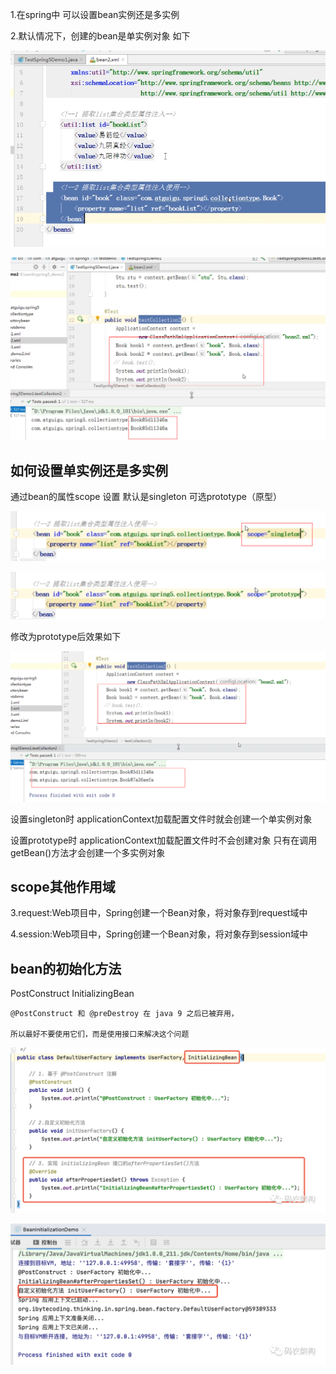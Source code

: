1.在spring中 可以设置bean实例还是多实例

2.默认情况下，创建的bean是单实例对象 如下

![img_34.png](img_34.png)

![img_33.png](img_33.png)

如何设置单实例还是多实例
---
通过bean的属性scope 设置 默认是singleton 可选prototype（原型）

![img_35.png](img_35.png)

![img_36.png](img_36.png)

修改为prototype后效果如下

![img_37.png](img_37.png)

设置singleton时 applicationContext加载配置文件时就会创建一个单实例对象

设置prototype时 applicationContext加载配置文件时不会创建对象 只有在调用getBean()方法才会创建一个多实例对象

scope其他作用域
---
3.request:Web项目中，Spring创建一个Bean对象，将对象存到request域中

4.session:Web项目中，Spring创建一个Bean对象，将对象存到session域中

bean的初始化方法
---

PostConstruct InitializingBean 

    @PostConstruct 和 @preDestroy 在 java 9 之后已被弃用，
    
    所以最好不要使用它们，而是使用接口来解决这个问题

![img_136.png](img_136.png)


![img_137.png](img_137.png)